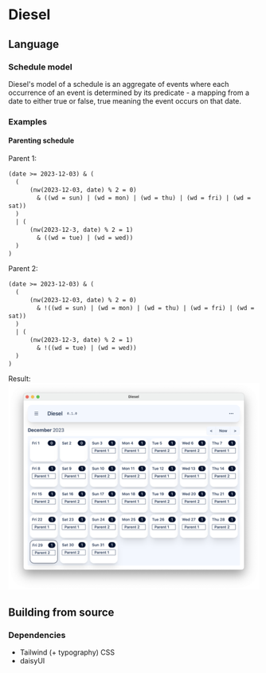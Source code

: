 # Diesel

## Language
### Schedule model
Diesel's model of a schedule is an aggregate of events where each occurrence of an event is determined by its predicate - a mapping from a date to either true or false, true meaning the event occurs on that date.

### Examples
#### Parenting schedule
Parent 1:
```
(date >= 2023-12-03) & (
  (
      (nw(2023-12-03, date) % 2 = 0)
        & ((wd = sun) | (wd = mon) | (wd = thu) | (wd = fri) | (wd = sat))
  )
  | (
      (nw(2023-12-3, date) % 2 = 1)
        & ((wd = tue) | (wd = wed))
  )
)
```
Parent 2:
```
(date >= 2023-12-03) & (
  (
      (nw(2023-12-03, date) % 2 = 0)
        & !((wd = sun) | (wd = mon) | (wd = thu) | (wd = fri) | (wd = sat))
  )
  | (
      (nw(2023-12-3, date) % 2 = 1)
        & !((wd = tue) | (wd = wed))
  )
)
```
Result:
![](./examples/ParentingSchedule.png)

## Building from source
### Dependencies
- Tailwind (+ typography) CSS
- daisyUI
